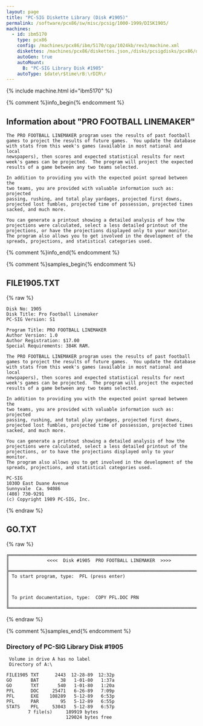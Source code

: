 ```yaml
---
layout: page
title: "PC-SIG Diskette Library (Disk #1905)"
permalink: /software/pcx86/sw/misc/pcsig/1000-1999/DISK1905/
machines:
  - id: ibm5170
    type: pcx86
    config: /machines/pcx86/ibm/5170/cga/1024kb/rev3/machine.xml
    diskettes: /machines/pcx86/diskettes.json,/disks/pcsigdisks/pcx86/diskettes.json
    autoGen: true
    autoMount:
      B: "PC-SIG Library Disk #1905"
    autoType: $date\r$time\rB:\rDIR\r
---
```


{% include machine.html id="ibm5170" %}

{% comment %}info_begin{% endcomment %}

## Information about "PRO FOOTBALL LINEMAKER"

    The PRO FOOTBALL LINEMAKER program uses the results of past football
    games to project the results of future games.  You update the database
    with stats from this week's games (available in most national and local
    newspapers), then scores and expected statistical results for next
    week's games can be projected.  The program will project the expected
    results of a game between any two teams selected.
    
    In addition to providing you with the expected point spread between the
    two teams, you are provided with valuable information such as: projected
    passing, rushing, and total play yardages, projected first downs,
    projected lost fumbles, projected time of possession, projected times
    sacked, and much more.
    
    You can generate a printout showing a detailed analysis of how the
    projections were calculated, select a less detailed printout of the
    projections, or have the projections displayed only to your monitor.
    The program also allows you to get involved in the development of the
    spreads, projections, and statistical categories used.
{% comment %}info_end{% endcomment %}

{% comment %}samples_begin{% endcomment %}

## FILE1905.TXT

{% raw %}
```
Disk No: 1905                                                           
Disk Title: Pro Football Linemaker                                      
PC-SIG Version: S1                                                      
                                                                        
Program Title: PRO FOOTBALL LINEMAKER                                   
Author Version: 1.0                                                     
Author Registration: $17.00                                             
Special Requirements: 384K RAM.                                         
                                                                        
The PRO FOOTBALL LINEMAKER program uses the results of past football    
games to project the results of future games.  You update the database  
with stats from this week's games (available in most national and local 
newspapers), then scores and expected statistical results for next      
week's games can be projected.  The program will project the expected   
results of a game between any two teams selected.                       
                                                                        
In addition to providing you with the expected point spread between the 
two teams, you are provided with valuable information such as: projected
passing, rushing, and total play yardages, projected first downs,       
projected lost fumbles, projected time of possession, projected times   
sacked, and much more.                                                  
                                                                        
You can generate a printout showing a detailed analysis of how the      
projections were calculated, select a less detailed printout of the     
projections, or to have the projections displayed only to your monitor. 
The program also allows you to get involved in the development of the   
spreads, projections, and statistical categories used.                  
                                                                        
PC-SIG                                                                  
1030D East Duane Avenue                                                 
Sunnyvale  Ca. 94086                                                    
(408) 730-9291                                                          
(c) Copyright 1989 PC-SIG, Inc.                                         
```
{% endraw %}

## GO.TXT

{% raw %}
```
╔═════════════════════════════════════════════════════════════════════════╗
║              <<<<  Disk #1905  PRO FOOTBALL LINEMAKER  >>>>             ║
╠═════════════════════════════════════════════════════════════════════════╣
║ To start program, type:  PFL (press enter)                              ║
║                                                                         ║
║ To print documentation, type:  COPY PFL.DOC PRN                         ║
╚═════════════════════════════════════════════════════════════════════════╝
```
{% endraw %}

{% comment %}samples_end{% endcomment %}

### Directory of PC-SIG Library Disk #1905

     Volume in drive A has no label
     Directory of A:\

    FILE1905 TXT      2443  12-28-89  12:32p
    GO       BAT        38   1-01-80   1:37a
    GO       TXT       540   1-01-80   1:20a
    PFL      DOC     25471   6-26-89   7:09p
    PFL      EXE    108289   5-12-89   6:53p
    PFL      PAR        95   5-12-89   6:55p
    STATS    PFL     53043   5-12-89   6:57p
            7 file(s)     189919 bytes
                          129024 bytes free
